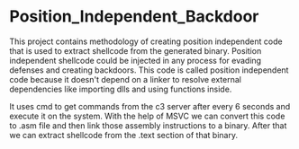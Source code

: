 # Position_Independent_Backdoor
This project contains methodology of creating position independent code that is used to extract shellcode from the generated binary.
Position independent shellcode could be injected in any process for evading defenses and creating backdoors.
This code is called position independent code because it doesn't depend on a linker to resolve external dependencies like importing dlls and using functions inside.


It uses cmd to get commands from the c3 server after every 6 seconds and execute it on the system.
With the help of MSVC we can convert this code to .asm file and then link those assembly instructions to a binary.
After that we can extract shellcode from the .text section of that binary.
